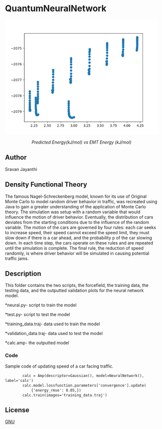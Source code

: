 # QuantumNeuralNetwork
<div align="center"><img src="images/scatter.png" style="text-align:center"/>
            <p><i>Predicted Energy(kJ/mol) vs EMT Energy (kJ/mol)</i></p></div>

## Author
Sravan Jayanthi

## Density Functional Theory
The famous Nagel-Schreckenberg model, known for its use of Original Monte Carlo to model random driver behavior in traffic, was recreated using Java to gain a greater understanding of the application of Monte Carlo theory. The simulation was setup with a random variable that would influence the motion of driver behavior. Eventually, the distribution of cars deviates from the starting conditions due to the influence of the random variable. The motion of the cars are governed by four rules: each car seeks to increase speed, their speed cannot exceed the speed limit, they must slow down if there is a car ahead, and the probability p of the car slowing down. In each time step, the cars operate on these rules and are repeated until the simulation is complete. The final rule, the reduction of speed randomly, is where driver behavior will be simulated in causing potential traffic jams.

## Description
This folder contains the two scripts, the forcefield, the training data, the testing data, and the outputted validation plots
for the neural network model.

*neural.py- script to train the model

*test.py- script to test the model 

*training_data.traj- data used to train the model

*validation_data.traj- data used to test the model

*calc.amp- the outputted model


### Code
Sample code of updating speed of a car facing traffic.

            calc = Amp(descriptor=Gaussian(), model=NeuralNetwork(), label='calc')
            calc.model.lossfunction.parameters['convergence'].update(
                {'energy_rmse': 0.05,})
            calc.train(images='training_data.traj')


## License
[GNU](LICENSE)
